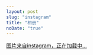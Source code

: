 ```yaml
---
layout: post
slug: "instagram"
title: "相册"
noDate: "true"
---
```



<div class="instagram" data-client-id="bfd86fcff9dc495aa734dabe6460f117"data-user-id="3083826759">
<a href="https://www.instagram.com/mk_rong" target="_blank" class="open-ins">图片来自instagram，正在加载中…</a>
</div>
<script src="/js/jquery.lazyload.js"></script>
<script src="/js/instagram.js"></script>
<script src="http://ajax.aspnetcdn.com/ajax/jQuery/jquery-1.8.0.js"></script>


